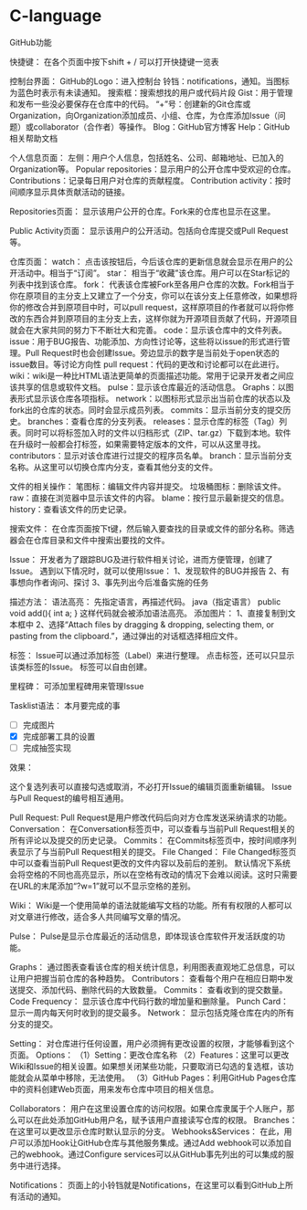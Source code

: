 # C-language
GitHub功能

快捷键：
在各个页面中按下shift + / 可以打开快捷键一览表

控制台界面：
GitHub的Logo：进入控制台
铃铛：notifications，通知。当图标为蓝色时表示有未读通知。
搜索框：搜索想找的用户或代码片段
Gist：用于管理和发布一些没必要保存在仓库中的代码。
“+”号：创建新的Git仓库或Organization，向Organization添加成员、小组、仓库，为仓库添加Issue（问题）或collaborator（合作者）等操作。
Blog：GitHub官方博客
Help：GitHub相关帮助文档

个人信息页面：
左侧：用户个人信息，包括姓名、公司、邮箱地址、已加入的Organization等。
Popular repositories：显示用户的公开仓库中受欢迎的仓库。
Contributions：记录每日用户对仓库的贡献程度。
Contribution activity：按时间顺序显示具体贡献活动的链接。

Repositories页面：
显示该用户公开的仓库。Fork来的仓库也显示在这里。

Public Activity页面：
显示该用户的公开活动。包括向仓库提交或Pull Request等。

仓库页面：
watch：
点击该按钮后，今后该仓库的更新信息就会显示在用户的公开活动中。相当于“订阅”。
star：
相当于“收藏”该仓库。用户可以在Star标记的列表中找到该仓库。
fork：
代表该仓库被Fork至各用户仓库的次数。Fork相当于你在原项目的主分支上又建立了一个分支，你可以在该分支上任意修改，如果想将你的修改合并到原项目中时，可以pull request，这样原项目的作者就可以将你修改的东西合并到原项目的主分支上去，这样你就为开源项目贡献了代码，开源项目就会在大家共同的努力下不断壮大和完善。
code：显示该仓库中的文件列表。
issue：用于BUG报告、功能添加、方向性讨论等，这些将以issue的形式进行管理。Pull Request时也会创建Issue。旁边显示的数字是当前处于open状态的issue数目。等讨论方向性
pull request：代码的更改和讨论都可以在此进行。
wiki：wiki是一种比HTML语法更简单的页面描述功能。常用于记录开发者之间应该共享的信息或软件文档。
pulse：显示该仓库最近的活动信息。
Graphs：以图表形式显示该仓库各项指标。
network：以图标形式显示出当前仓库的状态以及fork出的仓库的状态。同时会显示成员列表。
commits：显示当前分支的提交历史。
branches：查看仓库的分支列表。
releases：显示仓库的标签（Tag）列表。同时可以将标签加入时的文件以归档形式（ZIP、tar.gz）下载到本地。软件在升级时一般都会打标签，如果需要特定版本的文件，可以从这里寻找。
contributors：显示对该仓库进行过提交的程序员名单。
branch：显示当前分支名称。从这里可以切换仓库内分支，查看其他分支的文件。

文件的相关操作：
笔图标：编辑文件内容并提交。
垃圾桶图标：删除该文件。
raw：直接在浏览器中显示该文件的内容。
blame：按行显示最新提交的信息。
history：查看该文件的历史记录。

搜索文件：
在仓库页面按下t键，然后输入要查找的目录或文件的部分名称。筛选器会在仓库目录和文件中搜索出要找的文件。

Issue：
开发者为了跟踪BUG及进行软件相关讨论，进而方便管理，创建了Issue。
遇到以下情况时，就可以使用Issue：
1、发现软件的BUG并报告
2、有事想向作者询问、探讨
3、事先列出今后准备实施的任务

描述方法：
语法高亮：
先指定语言，再描述代码。
java（指定语言）
public void add(){
int a;
}
这样代码就会被添加语法高亮。
添加图片：
1、直接复制到文本框中
2、选择“Attach files by dragging & dropping, selecting them, or pasting from the clipboard.”，通过弹出的对话框选择相应文件。

标签：
Issue可以通过添加标签（Label）来进行整理。
点击标签，还可以只显示该类标签的Issue。
标签可以自由创建。

里程碑：
可添加里程碑用来管理Issue

Tasklist语法：
 本月要完成的事

- [ ] 完成图片
- [x] 完成部署工具的设置
- [ ] 完成抽签实现

效果：

这个复选列表可以直接勾选或取消，不必打开Issue的编辑页面重新编辑。
Issue与Pull Request的编号相互通用。

Pull Request:
Pull Request是用户修改代码后向对方仓库发送采纳请求的功能。
Conversation：
在Conversation标签页中，可以查看与当前Pull Request相关的所有评论以及提交的历史记录。
Commits：
在Commits标签页中，按时间顺序列表显示了与当前Pull Request相关的提交。
File Changed：
File Changed标签页中可以查看当前Pull Request更改的文件内容以及前后的差别。
默认情况下系统会将空格的不同也高亮显示，所以在空格有改动的情况下会难以阅读。这时只需要在URL的末尾添加“?w=1”就可以不显示空格的差别。

Wiki：
Wiki是一个使用简单的语法就能编写文档的功能。所有有权限的人都可以对文章进行修改，适合多人共同编写文章的情况。

Pulse：
Pulse是显示仓库最近的活动信息，即体现该仓库软件开发活跃度的功能。

Graphs：
通过图表查看该仓库的相关统计信息，利用图表直观地汇总信息，可以让用户把握当前仓库的各种趋势。
Contributors：
查看每个用户在相应日期中发送提交、添加代码、删除代码的大致数量。
Commits：
查看收到的提交数量。
Code Frequency：
显示该仓库中代码行数的增加量和删除量。
Punch Card：
显示一周内每天何时收到的提交最多。
Network：
显示包括克隆仓库在内的所有分支的提交。

Setting：
对仓库进行任何设置，用户必须拥有更改设置的权限，才能够看到这个页面。
Options：
（1）Setting：更改仓库名称
（2）Features：这里可以更改Wiki和Issue的相关设置。如果想关闭某些功能，只要取消已勾选的复选框，该功能就会从菜单中移除，无法使用。
（3）GitHub Pages：利用GitHub Pages仓库中的资料创建Web页面，用来发布仓库中项目的相关信息。

Collaborators：
用户在这里设置仓库的访问权限。如果仓库隶属于个人账户，那么可以在此处添加GitHub用户名，赋予该用户直接读写仓库的权限。
Branches：
在这里可以更改显示仓库时默认显示的分支。
Webhooks&Services：
在此，用户可以添加Hook让GitHub仓库与其他服务集成。通过Add webhook可以添加自己的webhook。通过Configure services可以从GitHub事先列出的可以集成的服务中进行选择。

Notifications：
页面上的小铃铛就是Notifications，在这里可以看到GitHub上所有活动的通知。
